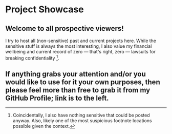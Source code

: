 # Project Showcase

## Welcome to all prospective viewers!

I try to host all (non-sensitive) past and current projects here. While the sensitive stuff is always the most interesting, I also value my financial wellbeing and current record of zero — that's right, zero — lawsuits for breaking confidentiality [^1]. 

[^1]: Coincidentally, I also have nothing sensitive that could be posted anyway. Also, likely one of the most suspicious footnote locations possible given the context.

## If anything grabs your attention and/or you would like to use for it your own purposes, then please feel more than free to grab it from my GitHub Profile; link is to the left.